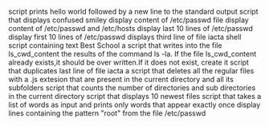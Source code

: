 script prints hello world followed by a new line to the standard output
script that displays confused smiley
display content of /etc/passwd file
display content of /etc/passwd and /etc/hosts
display last 10 lines of /etc/passwd
display first 10 lines of /etc/passwd
displays third line of file iacta
shell script containing text Best School
a script that writes into the file ls_cwd_content the results of the command ls -la. If the file ls_cwd_content already exists,it should be over written.If it does not exist, create it
script that duplicates last line of file iacta
a script that deletes all the regular files with a .js extesion that are present in the current directory and all its subfolders
script that counts the number of directories and sub directories in the current directory
script that displays 10 newest files
script that takes a list of words as input and prints only words that appear exactly once
display lines containing the pattern "root" from the file /etc/passwd
